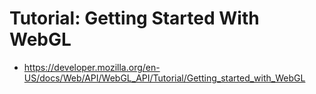 # Tutorial: Getting Started With WebGL
- https://developer.mozilla.org/en-US/docs/Web/API/WebGL_API/Tutorial/Getting_started_with_WebGL
